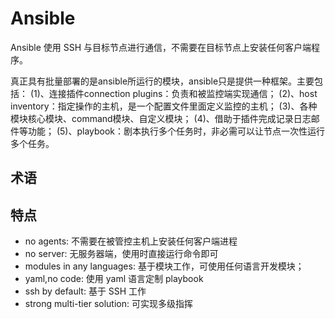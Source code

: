 # Ansible

Ansible 使用 SSH 与目标节点进行通信，不需要在目标节点上安装任何客户端程序。

<!--
Ansible之所以不需要agent，原理在于其将要执行的命令或者脚本通过sftp的方式传到要执行的对象机器，然后通过ssh远程执行，执行之后清理现场将sftp传过去的文件删除，好像一切都没有发生过的一样，这个就是ansible不需要agent的原理。
-->

真正具有批量部署的是ansible所运行的模块，ansible只是提供一种框架。主要包括：
(1)、连接插件connection plugins：负责和被监控端实现通信；
(2)、host inventory：指定操作的主机，是一个配置文件里面定义监控的主机；
(3)、各种模块核心模块、command模块、自定义模块；
(4)、借助于插件完成记录日志邮件等功能；
(5)、playbook：剧本执行多个任务时，非必需可以让节点一次性运行多个任务。


## 术语


## 特点

* no agents: 不需要在被管控主机上安装任何客户端进程
* no server: 无服务器端，使用时直接运行命令即可
* modules in any languages: 基于模块工作，可使用任何语言开发模块；
* yaml,no code: 使用 yaml 语言定制 playbook
* ssh by default: 基于 SSH 工作
* strong multi-tier solution: 可实现多级指挥